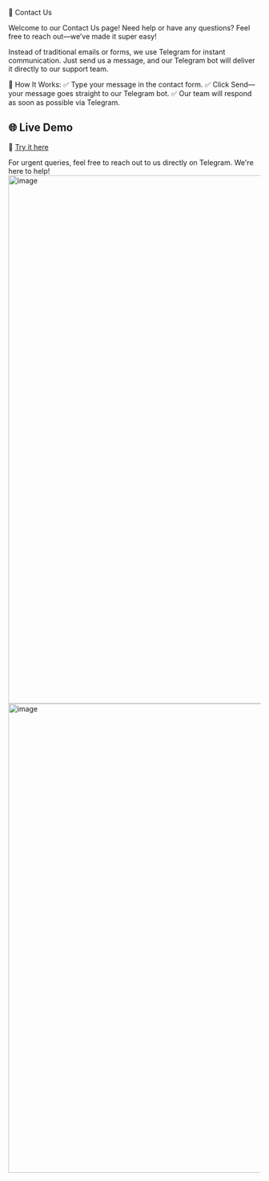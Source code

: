 📩 Contact Us

Welcome to our Contact Us page! Need help or have any questions? Feel free to reach out—we’ve made it super easy!

Instead of traditional emails or forms, we use Telegram for instant communication. Just send us a message, and our Telegram bot will deliver it directly to our support team.

🔹 How It Works:
✅ Type your message in the contact form.
✅ Click Send—your message goes straight to our Telegram bot.
✅ Our team will respond as soon as possible via Telegram.

## 🌐 Live Demo  
🔗 [Try it here](https://contact-telegram.netlify.app/)

For urgent queries, feel free to reach out to us directly on Telegram. We're here to help!
<img width="1055" alt="image" src="https://github.com/user-attachments/assets/e0423440-fbb0-4380-b7b4-73009720f816" />
<img width="937" alt="image" src="https://github.com/user-attachments/assets/64bad247-877b-4b7e-a674-248e4ee31235" />
